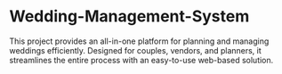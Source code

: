 # Wedding-Management-System
This project provides an all-in-one platform for planning and managing weddings efficiently. Designed for couples, vendors, and planners, it streamlines the entire process with an easy-to-use web-based solution.
